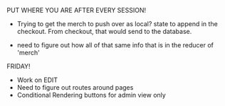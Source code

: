 PUT WHERE YOU ARE AFTER EVERY SESSION!

- Trying to get the merch to push over as local? state to append in the checkout. From checkout, that would send to the database. 

- need to figure out how all of that same info that is in the reducer of 'merch' 

FRIDAY!
- Work on EDIT 
- Need to figure out routes around pages
- Conditional Rendering buttons for admin view only